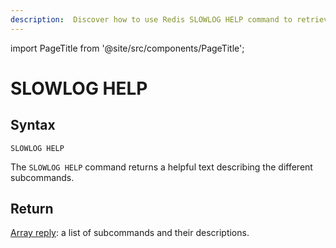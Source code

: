 ```yaml
---
description:  Discover how to use Redis SLOWLOG HELP command to retrieve the current number of entries in the slow log.
---
```


import PageTitle from '@site/src/components/PageTitle';

# SLOWLOG HELP

<PageTitle title="Redis SLOWLOG HELP Command (Documentation) | Dragonfly" />

## Syntax

    SLOWLOG HELP

The `SLOWLOG HELP` command returns a helpful text describing the different subcommands.

## Return

[Array reply](https://redis.io/docs/latest/develop/reference/protocol-spec/#arrays): a list of subcommands and their descriptions.
